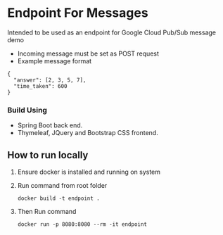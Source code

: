 # Endpoint For Messages
Intended to be used as an endpoint for Google Cloud Pub/Sub message demo

- Incoming message must be set as POST request
- Example message format
```
{
  "answer": [2, 3, 5, 7],
  "time_taken": 600
}
```

### Build Using
- Spring Boot back end.
- Thymeleaf, JQuery and Bootstrap CSS frontend.

## How to run locally
1. Ensure docker is installed and running on system
2. Run command from root folder
    
    ```
    docker build -t endpoint .
    ```
    
3. Then Run command

    ```
    docker run -p 8080:8080 --rm -it endpoint
    ```
